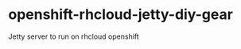 openshift-rhcloud-jetty-diy-gear
================================

Jetty server to run on rhcloud openshift

